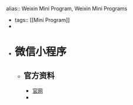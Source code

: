 alias:: Weixin Mini Program, Weixin Mini Programs

- tags:: [[Mini Program]]
-
- # 微信小程序
	- ## 官方资料
		- [官网](https://developers.weixin.qq.com/miniprogram/dev/framework/)
		-